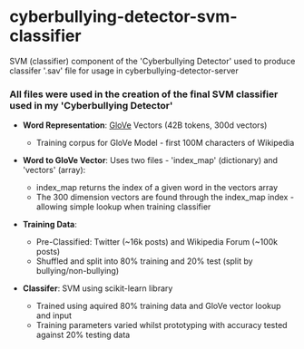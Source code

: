 # cyberbullying-detector-svm-classifier
SVM (classifier) component of the 'Cyberbullying Detector' used to produce classifer '.sav' file for usage in cyberbullying-detector-server

<h3>All files were used in the creation of the final SVM classifier used in my 'Cyberbullying Detector'</h3>
<ul>
<li><b>Word Representation</b>: <a href="https://nlp.stanford.edu/projects/glove/">GloVe</a> Vectors (42B tokens, 300d vectors)</li>
  <ul>
    <li>Training corpus for GloVe Model - first 100M characters of Wikipedia</li>
  </ul>
</ul>
<ul>
<li><b>Word to GloVe Vector</b>: Uses two files - 'index_map' (dictionary) and 'vectors' (array):</li>
  <ul>
    <li>index_map returns the index of a given word in the vectors array</li>
    <li>The 300 dimension vectors are found through the index_map index - allowing simple lookup when training classifier</li>
  </ul>
</ul>
<ul>
<li><b>Training Data</b>:</li>
  <ul>
  <li>Pre-Classified: Twitter (~16k posts) and Wikipedia Forum (~100k posts)</li>
  <li>Shuffled and split into 80% training and 20% test (split by bullying/non-bullying)</li>
  </ul>
</ul>
<ul>
<li><b>Classifer</b>: SVM using scikit-learn library</li>
  <ul>
  <li>Trained using aquired 80% training data and GloVe vector lookup and input</li>
  <li>Training parameters varied whilst prototyping with accuracy tested against 20% testing data</li>
  </ul>
</ul>
